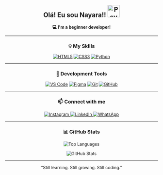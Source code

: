 <div align="center">
  <h2>
    Olá! Eu sou Nayara!! 
    <img src="https://camo.githubusercontent.com/0825c1ba3a7472c16200be5951bc02d103be03e25c0a9401f5bda5f66bebeb91/68747470733a2f2f656d6f6a692e67672f6173736574732f656d6f6a692f323834322d73747265737365647073796475636b2e706e67" alt="Psyduck" width="40"/>
  </h2>
</div>

<p align="center">
  <b>💻 I'm a beginner developer!</b>
</p>

---

<h3 align="center">💡 My Skills</h3>

<p align="center">
  <a href="https://developer.mozilla.org/en-US/docs/Web/HTML"><img src="https://skillicons.dev/icons?i=html" title="HTML5"/></a>
  <a href="https://developer.mozilla.org/en-US/docs/Web/CSS"><img src="https://skillicons.dev/icons?i=css" title="CSS3"/></a>
  <a href="https://www.python.org/"><img src="https://skillicons.dev/icons?i=python" title="Python"/></a>
</p>

---

<h3 align="center">🧰 Development Tools</h3>

<p align="center">
  <a href="#"><img src="https://skillicons.dev/icons?i=vscode" title="VS Code"/></a>
  <a href="#"><img src="https://skillicons.dev/icons?i=figma" title="Figma"/></a>
  <a href="#"><img src="https://skillicons.dev/icons?i=git" title="Git"/></a>
  <a href="#"><img src="https://skillicons.dev/icons?i=github" title="GitHub"/></a>
</p>

---

<h3 align="center">📫 Connect with me</h3>

<p align="center">
  <a href="https://www.instagram.com/beatriz._.zzr">
    <img src="https://img.shields.io/badge/Instagram-E4405F?style=for-the-badge&logo=instagram&logoColor=white" alt="Instagram"/>
  </a>
  <a href="https://www.linkedin.com/in/ana-beatriz-abrantes-da-silva-b5ab68356">
    <img src="https://img.shields.io/badge/LinkedIn-0077B5?style=for-the-badge&logo=linkedin&logoColor=white" alt="LinkedIn"/>
  </a>
  <a href="https://wa.me/5521999369189">
    <img src="https://img.shields.io/badge/WhatsApp-25D366?style=for-the-badge&logo=whatsapp&logoColor=white" alt="WhatsApp"/>
  </a>
</p>

---

<h3 align="center">📊 GitHub Stats</h3>

<p align="center">
  <img src="https://github-readme-stats.vercel.app/api/top-langs/?username=AnaBeatrizAbrantes&layout=compact&theme=tokyonight" alt="Top Languages"/>
</p>

<p align="center">
  <img src="https://github-readme-stats.vercel.app/api?username=AnaBeatrizAbrantes&show_icons=true&theme=tokyonight" alt="GitHub Stats"/>
</p>

---

<p align="center"> “Still learning. Still growing. Still coding.” </p>
